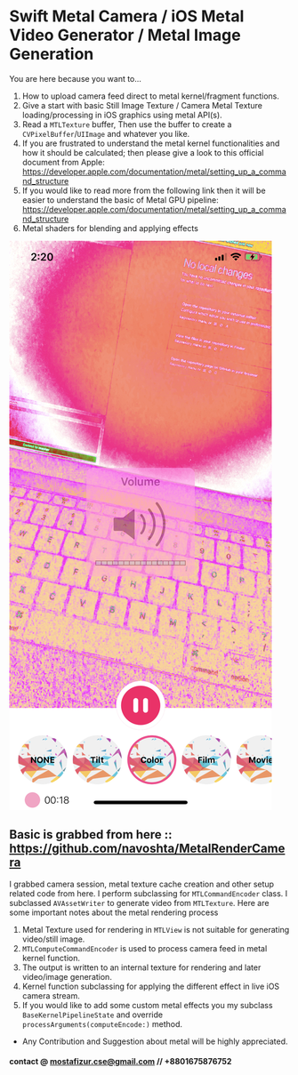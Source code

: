 # Swift Metal Camera / iOS Metal Video Generator / Metal Image Generation

You are here because you want to...

1. How to upload camera feed direct to metal kernel/fragment functions.
2. Give a start with basic Still Image Texture / Camera Metal Texture loading/processing in iOS graphics using metal API(s).
3. Read a `MTLTexture` buffer, Then use the buffer to create a `CVPixelBuffer`/`UIImage` and whatever you like.
4. If you are frustrated to understand the metal kernel functionalities and how it should be calculated; then please give a look to this official document from Apple: https://developer.apple.com/documentation/metal/setting_up_a_command_structure
5. If you would like to read more from the following link then it will be easier to understand the basic of Metal GPU pipeline: https://developer.apple.com/documentation/metal/setting_up_a_command_structure
6. Metal shaders for blending and applying effects

![Meta Video](https://github.com/mostafizurrahman/metal-camera-metal-video-metal-image/blob/master/IMG_40DE310CE676-1.jpeg)

## Basic is grabbed from here :: https://github.com/navoshta/MetalRenderCamera

I grabbed camera session, metal texture cache creation and other setup related code from here. I perform subclassing for `MTLCommandEncoder` class. I subclassed `AVAssetWriter` to generate video from `MTLTexture`. 
Here are some important notes about the metal rendering process

1. Metal Texture used for rendering in `MTLView` is not suitable for generating video/still image.
2. `MTLComputeCommandEncoder` is used to process camera feed in metal kernel function. 
3. The output is written to an internal texture for rendering and later video/image generation.
4. Kernel function subclassing for applying the different effect in live iOS camera stream.
5. If you would like to add some custom metal effects you my subclass `BaseKernelPipelineState` and override `processArguments(computeEncode:)` method. 

* Any Contribution and Suggestion about metal will be highly appreciated.

#### contact @ mostafizur.cse@gmail.com // +8801675876752
